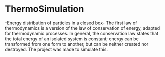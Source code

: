 # ThermoSimulation
-Energy distribution of particles in a closed box-
The first law of thermodynamics is a version of the law of conservation of energy, adapted for thermodynamic processes.
In general, the conservation law states that the total energy of an isolated system is constant; energy can be transformed from one form to another, but can be neither created nor destroyed.
The project was made to simulate this.

